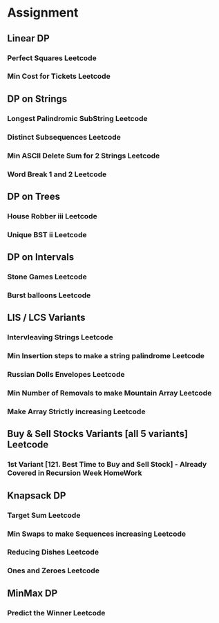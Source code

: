 # Assignment

## Linear DP

### Perfect Squares Leetcode

### Min Cost for Tickets Leetcode

## DP on Strings

### Longest Palindromic SubString Leetcode

### Distinct Subsequences Leetcode

### Min ASCII Delete Sum for 2 Strings Leetcode

### Word Break 1 and 2 Leetcode

## DP on Trees

### House Robber iii Leetcode

### Unique BST ii Leetcode

## DP on Intervals

### Stone Games Leetcode

### Burst balloons Leetcode

## LIS / LCS Variants

### Intervleaving Strings Leetcode

### Min Insertion steps to make a string palindrome Leetcode

### Russian Dolls Envelopes Leetcode

### Min Number of Removals to make Mountain Array Leetcode

### Make Array Strictly increasing Leetcode

## Buy & Sell Stocks Variants [all 5 variants] Leetcode

### 1st Variant [121. Best Time to Buy and Sell Stock] - Already Covered in Recursion Week HomeWork

## Knapsack DP

### Target Sum Leetcode

### Min Swaps to make Sequences increasing Leetcode

### Reducing Dishes Leetcode

### Ones and Zeroes Leetcode

## MinMax DP

### Predict the Winner Leetcode
